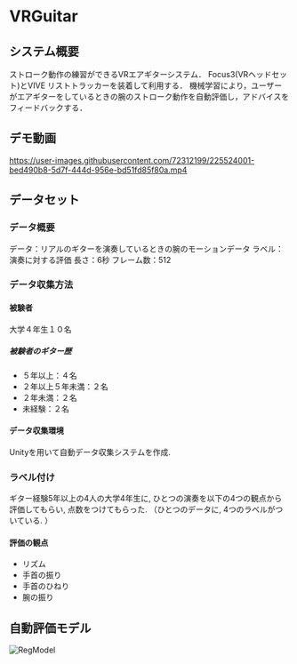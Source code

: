 # VRGuitar

## システム概要
ストローク動作の練習ができるVRエアギターシステム．
Focus3(VRヘッドセット)とVIVE リストトラッカーを装着して利用する．
機械学習により，ユーザーがエアギターをしているときの腕のストローク動作を自動評価し，アドバイスをフィードバックする．


## デモ動画
https://user-images.githubusercontent.com/72312199/225524001-bed490b8-5d7f-444d-956e-bd51fd85f80a.mp4

## データセット
### データ概要
データ：リアルのギターを演奏しているときの腕のモーションデータ
ラベル：演奏に対する評価
長さ：6秒
フレーム数：512

### データ収集方法
#### 被験者
大学４年生１０名
##### 被験者のギター歴
- ５年以上：４名
- ２年以上５年未満：２名
- ２年未満：２名
- 未経験：２名

#### データ収集環境
Unityを用いて自動データ収集システムを作成. 

### ラベル付け
ギター経験5年以上の4人の大学4年生に, ひとつの演奏を以下の4つの観点から評価してもらい, 点数をつけてもらった.
（ひとつのデータに, 4つのラベルがついている. ）
#### 評価の観点
- リズム
- 手首の振り
- 手首のひねり
- 腕の振り

## 自動評価モデル

![RegModel](https://github.com/kaz-0704/VRGuitar/assets/72312199/be9611bd-867d-454c-9dab-95ab4376e71a)

